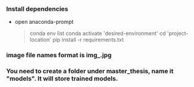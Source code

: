 
### Install dependencies
- open anaconda-prompt
	>conda env list
	>conda activate 'desired-environment'
	>cd 'project-location'
	>pip install -r requirements.txt


### image file names format is img_<category>_<brand>_<color>.jpg

### You need to create a folder under master_thesis, name it "models". It will store trained models. 